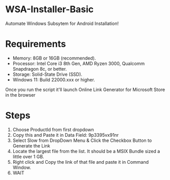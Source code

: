 # WSA-Installer-Basic

Automate Windows Subsytem for Android Installation!

# Requirements
<ul>
    <li>Memory: 8GB or 16GB (recommended).</li>
    <li>Processor: Intel Core i3 8th Gen, AMD Ryzen 3000, Qualcomm Snapdragon 8c, or better.</li>
    <li>Storage: Solid-State Drive (SSD).</li>
    <li>Windows 11: Build 22000.xxx or higher.</li>
</ul>

Once you run the script it'll launch Online Link Generator for Microsoft Store in the browser 

# Steps
<ol>
  <li>Choose ProductId from first dropdown</li>
  <li>Copy this and Paste it in Data Field: 9p3395vx91nr</li>
  <li>Select Slow from DropDown Menu & Click the Checkbox Button to Generate the Link</li>
  <li>Locate the largest file from the list. It should be a MSIX Bundle sized a little over 1 GB.</li>
  <li>Right click and Copy the link of that file and paste it in Command Window.</li>
  <li>WAIT</li>
</ol>


